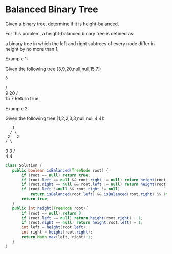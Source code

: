 # Balanced Binary Tree

Given a binary tree, determine if it is height-balanced.

For this problem, a height-balanced binary tree is defined as:

a binary tree in which the left and right subtrees of every node differ in height by no more than 1.

 

Example 1:

Given the following tree [3,9,20,null,null,15,7]:

    3
   / \
  9  20
    /  \
   15   7
Return true.

Example 2:

Given the following tree [1,2,2,3,3,null,null,4,4]:

       1
      / \
     2   2
    / \
   3   3
  / \
 4   4

 ```java
class Solution {
    public boolean isBalanced(TreeNode root) {
        if (root == null) return true;
        if (root.left == null && root.right != null) return height(root.right)>1? false:true;
        if (root.right == null && root.left != null) return height(root.left)>1? false:true;
        if (root.left !=null && root.right != null)
            return isBalanced(root.left) && isBalanced(root.right) && (Math.abs(height(root.left) - height(root.right)) <= 1);
        return true;
    }
    public int height(TreeNode root){
        if (root == null) return 0;
        if (root.left == null) return height(root.right) + 1;
        if (root.right == null) return height(root.left) + 1;
        int left = height(root.left);
        int right = height(root.right);
        return Math.max(left, right)+1;
    }
}
```